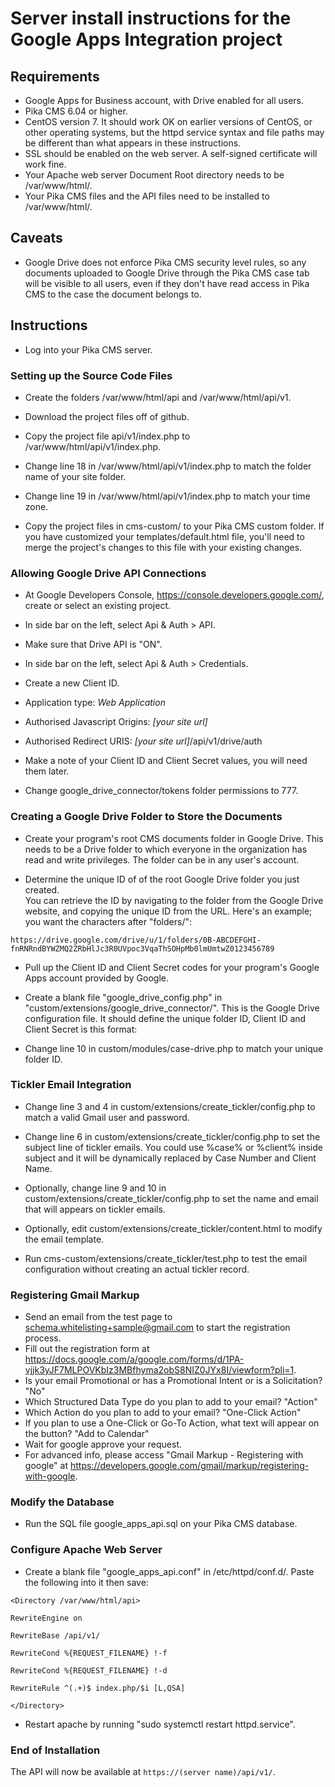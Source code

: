 # Server install instructions for the Google Apps Integration project

## Requirements

* Google Apps for Business account, with Drive enabled for all users.
* Pika CMS 6.04 or higher.
* CentOS version 7.  It should work OK on earlier versions of CentOS, or other
operating systems, but the httpd service syntax and file paths may be 
different than what appears in these instructions.
* SSL should be enabled on the web server.  A self-signed certificate will work fine.
* Your Apache web server Document Root directory needs to be /var/www/html/.
* Your Pika CMS files and the API files need to be installed to /var/www/html/.

## Caveats

* Google Drive does not enforce Pika CMS security level rules, so any documents
uploaded to Google Drive through the Pika CMS case tab will be visible to all
users, even if they don't have read access in Pika CMS to the case the document belongs to.

## Instructions

*  Log into your Pika CMS server.

### Setting up the Source Code Files

*  Create the folders /var/www/html/api and /var/www/html/api/v1.

*  Download the project files off of github.  

*  Copy the project file api/v1/index.php to /var/www/html/api/v1/index.php.

*  Change line 18 in /var/www/html/api/v1/index.php to match the folder name of
your site folder.

*  Change line 19 in /var/www/html/api/v1/index.php to match your time zone.

*  Copy the project files in cms-custom/ to your Pika CMS custom folder.  If you
have customized your templates/default.html file, you'll need to merge the 
project's changes to this file with your existing changes.

### Allowing Google Drive API Connections

* At Google Developers Console, <https://console.developers.google.com/>, create 
or select an existing project.

* In side bar on the left, select Api & Auth > API.

* Make sure that Drive API is "ON".

* In side bar on the left, select Api & Auth > Credentials.

* Create a new Client ID.

* Application type: *Web Application*

* Authorised Javascript Origins: *[your site url]*

* Authorised Redirect URIS: *[your site url]*/api/v1/drive/auth

* Make a note of your Client ID and Client Secret values, you will need them
later.

* Change google_drive_connector/tokens folder permissions to 777.

### Creating a Google Drive Folder to Store the Documents

*  Create your program's root CMS documents folder in Google Drive.  This needs 
to be a Drive folder to which everyone in the organization has read and write 
privileges.  The folder can be in any user's account.  

*  Determine the unique ID of of the root Google Drive folder you just created.  
You can retrieve the ID by navigating to the folder from the Google Drive 
website, and copying the unique ID from the URL.  Here's an example; you want 
the characters after "folders/":

`https://drive.google.com/drive/u/1/folders/0B-ABCDEFGHI-fnRNRndBYWZMQ2ZRbHlJc3R0UVpoc3VqaThSOHpMb0lmUmtwZ0123456789`

*  Pull up the Client ID and Client Secret codes for your program's Google Apps
account provided by Google.

*  Create a blank file "google_drive_config.php" in 
"custom/extensions/google_drive_connector/".  This is the Google Drive 
configuration file.  It should define the unique folder ID, Client ID and 
Client Secret is this format:
	
<?php

define("CLIENT_ID", '**abc123**');

define("CLIENT_SECRET", '**def456**');

define("UNIQUE_FOLDER_ID", '**0B-ABCDEFGHI-fnRNRndBYWZMQ2ZRbHlJc3R0UVpoc3VqaThSOHpMb0lmUmtwZ0123456789**');

?>

*  Change line 10 in custom/modules/case-drive.php to match your unique folder
ID.

### Tickler Email Integration

* Change line 3 and 4 in custom/extensions/create_tickler/config.php to match 
a valid Gmail user and password.

* Change line 6 in custom/extensions/create_tickler/config.php to set the subject
line of tickler emails.  You could use %case% or %client% inside subject and it 
will be dynamically replaced by Case Number and Client Name.

* Optionally, change line 9 and 10 in custom/extensions/create_tickler/config.php to 
set the name and email that will appears on tickler emails.

* Optionally, edit custom/extensions/create_tickler/content.html to modify the 
email template.

* Run cms-custom/extensions/create_tickler/test.php to test the email configuration
without creating an actual tickler record.

### Registering Gmail Markup

* Send an email from the test page to <schema.whitelisting+sample@gmail.com> to start
the registration process.
* Fill out the registration form at <https://docs.google.com/a/google.com/forms/d/1PA-vjjk3yJF7MLPOVKbIz3MBfhyma2obS8NIZ0JYx8I/viewform?pli=1>.
* Is your email Promotional or has a Promotional Intent or is a Solicitation? "No"
* Which Structured Data Type do you plan to add to your email? "Action"
* Which Action do you plan to add to your email? "One-Click Action"
* If you plan to use a One-Click or Go-To Action, what text will appear on the button? "Add to Calendar"
* Wait for google approve your request.
* For advanced info, please access "Gmail Markup - Registering with google" at <https://developers.google.com/gmail/markup/registering-with-google>.

### Modify the Database

*  Run the SQL file google_apps_api.sql on your Pika CMS database.

### Configure Apache Web Server

*  Create a blank file "google_apps_api.conf" in /etc/httpd/conf.d/.  Paste the following into it then save:

`<Directory /var/www/html/api>`

`RewriteEngine on`

`RewriteBase /api/v1/`

`RewriteCond %{REQUEST_FILENAME} !-f`

`RewriteCond %{REQUEST_FILENAME} !-d`

`RewriteRule ^(.+)$ index.php/$i [L,QSA]`

`</Directory>`

*  Restart apache by running "sudo systemctl restart httpd.service".

### End of Installation

The API will now be available at `https://(server name)/api/v1/`.